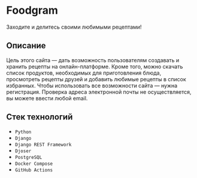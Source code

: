 # Foodgram

Заходите и делитесь своими любимыми рецептами!

## Описание

Цель этого сайта — дать возможность пользователям создавать и хранить рецепты на онлайн-платформе. Кроме того, можно скачать список продуктов, необходимых для приготовления блюда, просмотреть рецепты друзей и добавить любимые рецепты в список избранных. Чтобы использовать все возможности сайта — нужна регистрация. Проверка адреса электронной почты не осуществляется, вы можете ввести любой email.

## Стек технологий

* `Python`
* `Django`
* `Django REST Framework`
* `Djoser`
* `PostgreSQL`
* `Docker Compose`
* `GitHub Actions`
